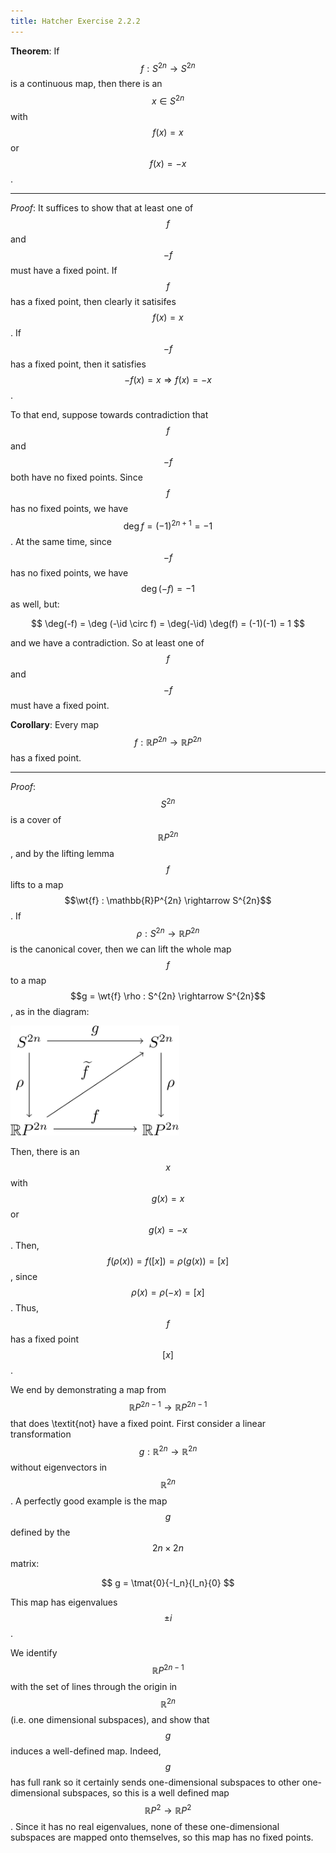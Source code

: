 ```yaml
---
title: Hatcher Exercise 2.2.2
---
```



**Theorem**:
If $$f : S^{2n} \rightarrow S^{2n}$$ is a continuous map, then there is an $$x \in S^{2n}$$ with $$f(x) = x$$ or $$f(x) = -x$$.

---

*Proof*:
It suffices to show that at least one of $$f$$ and $$-f$$ must have a fixed point.
If $$f$$ has a fixed point, then clearly it satisifes $$f(x) = x$$.
If $$-f$$ has a fixed point, then it satisfies $$-f(x) = x \Rightarrow f(x) = -x$$.

To that end, suppose towards contradiction that $$f$$ and $$-f$$ both have no fixed points.
Since $$f$$ has no fixed points, we have $$\deg f = (-1)^{2n+1} = -1$$.
At the same time, since $$-f$$ has no fixed points, we have $$\deg(-f) = -1$$ as well, but:

$$
\deg(-f) = \deg (-\id \circ f) = \deg(-\id) \deg(f) = (-1)(-1) = 1
$$

and we have a contradiction.
So at least one of $$f$$ and $$-f$$ must have a fixed point.

**Corollary**:
Every map $$f : \mathbb{R}P^{2n} \rightarrow \mathbb{R}P^{2n}$$ has a fixed point.

---

*Proof*:
$$S^{2n}$$ is a cover of $$\mathbb{R}P^{2n}$$, and by the lifting lemma $$f$$ lifts to a map $$\wt{f} : \mathbb{R}P^{2n} \rightarrow S^{2n}$$.
If $$\rho : S^{2n} \rightarrow \mathbb{R}P^{2n}$$ is the canonical cover, then we can lift the whole map $$f$$ to a map $$g = \wt{f} \rho : S^{2n} \rightarrow S^{2n}$$, as in the diagram:

<div class="math-figure"><img src="/img/math_solutions/hatcher/e2-2-2_1.svg" width="270"/></div>

Then, there is an $$x$$ with $$g(x) = x$$ or $$g(x) = -x$$.
Then, $$f(\rho(x)) = f([x]) = \rho(g(x)) = [x]$$, since $$\rho(x) = \rho(-x) = [x]$$.
Thus, $$f$$ has a fixed point $$[x]$$.


We end by demonstrating a map from $$\mathbb{R}P^{2n-1} \rightarrow \mathbb{R}P^{2n-1}$$ that does \textit{not} have a fixed point.
First consider a linear transformation $$g : \mathbb{R}^{2n} \rightarrow \mathbb{R}^{2n}$$ without eigenvectors in $$\mathbb{R}^{2n}$$.
A perfectly good example is the map $$g$$ defined by the $$2n \times 2n$$ matrix:

$$
g = \tmat{0}{-I_n}{I_n}{0}
$$

This map has eigenvalues $$\pm i$$.

We identify $$\mathbb{R}P^{2n-1}$$ with the set of lines through the origin in $$\mathbb{R}^{2n}$$ (i.e. one dimensional subspaces), and show that $$g$$ induces a well-defined map.
Indeed, $$g$$ has full rank so it certainly sends one-dimensional subspaces to other one-dimensional subspaces, so this is a well defined map $$\mathbb{R}P^2 \rightarrow \mathbb{R}P^2$$.
Since it has no real eigenvalues, none of these one-dimensional subspaces are mapped onto themselves, so this map has no fixed points.
